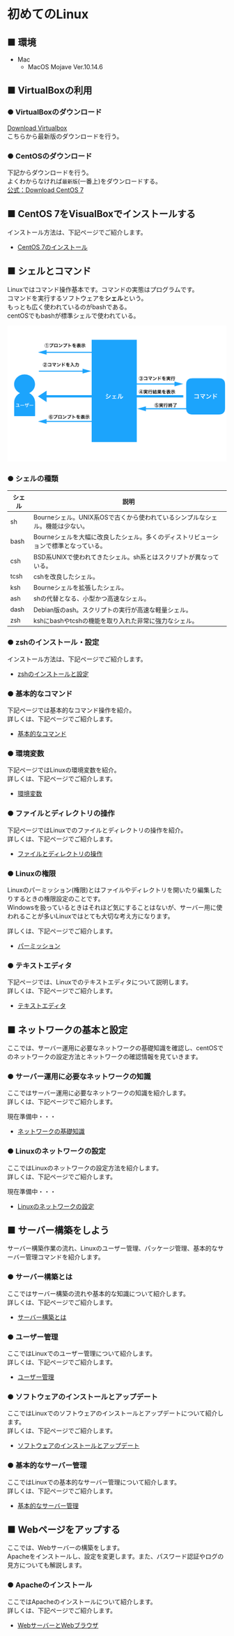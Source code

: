 # 初めてのLinux

## ■ 環境

- Mac
    - MacOS Mojave Ver.10.14.6

## ■ VirtualBoxの利用

### ● VirtualBoxのダウンロード

[Download Virtualbox](https://www.virtualbox.org/wiki/Downloads)  
こちらから最新版のダウンロードを行う。

### ● CentOSのダウンロード

下記からダウンロードを行う。  
よくわからなければ`最新版`(一番上)をダウンロードする。  
[公式：Download CentOS 7](http://isoredirect.centos.org/centos/7/isos/x86_64/CentOS-7-x86_64-Minimal-1810.iso)

<h2 id="ttl2"> ■ CentOS 7をVisualBoxでインストールする</h2>

インストール方法は、下記ページでご紹介します。

- <a href="./Install/centos/README.md">CentOS 7のインストール</a>

## ■ シェルとコマンド

Linuxではコマンド操作基本です。コマンドの実態はプログラムです。  
コマンドを実行するソフトウェアを**シェル**という。  
もっとも広く使われているのがbashである。  
centOSでもbashが標準シェルで使われている。

<img src="./images/index/index01.png">

### ● シェルの種類

|シェル|説明|
|---|---|
|sh|Bourneシェル。UNIX系OSで古くから使われているシンプルなシェル。機能は少ない。|
|bash|Bourneシェルを大幅に改良したシェル。多くのディストリビューションで標準となっている。|
|csh|BSD系UNIXで使われてきたシェル。sh系とはスクリプトが異なっている。|
|tcsh|cshを改良したシェル。|
|ksh|Bourneシェルを拡張したシェル。|
|ash|shの代替となる、小型かつ高速なシェル。|
|dash|Debian版のash。スクリプトの実行が高速な軽量シェル。|
|zsh|kshにbashやtcshの機能を取り入れた非常に強力なシェル。|

<h3 id="ttl3-2"> ● zshのインストール・設定</h3>

インストール方法は、下記ページでご紹介します。

- <a href="/Install/zsh/README.md">zshのインストールと設定</a>

<h3 id="ttl3-3"> ● 基本的なコマンド</h3>

下記ページでは基本的なコマンド操作を紹介。  
詳しくは、下記ページでご紹介します。

- <a href="/Lesson01_ShellAndCommands/BasicCommands/README.md">基本的なコマンド</a>

<h3 id="ttl3-4"> ● 環境変数</h3>

下記ページではLinuxの環境変数を紹介。  
詳しくは、下記ページでご紹介します。

- <a href="/Lesson01_ShellAndCommands/EnvironmentVariable/README.md">環境変数</a>

<h3 id="ttl3-5"> ● ファイルとディレクトリの操作</h3>

下記ページではLinuxでのファイルとディレクトリの操作を紹介。  
詳しくは、下記ページでご紹介します。

- <a href="/Lesson01_ShellAndCommands/FilesAndDirectories/README.md">ファイルとディレクトリの操作</a>

### ● Linuxの権限

Linuxのパーミッション(権限)とはファイルやディレクトリを開いたり編集したりするときの権限設定のことです。  
Windowsを扱っているときはそれほど気にすることはないが、サーバー用に使われることが多いLinuxではとても大切な考え方になります。

詳しくは、下記ページでご紹介します。

- <a href="/Lesson01_ShellAndCommands/Permission_Beginner/README.md">パーミッション</a>

### ● テキストエディタ

下記ページでは、Linuxでのテキストエディタについて説明します。  
詳しくは、下記ページでご紹介します。

- <a href="/Lesson01_ShellAndCommands/TextEditor/README.md">テキストエディタ</a>

## ■ ネットワークの基本と設定

ここでは、サーバー運用に必要なネットワークの基礎知識を確認し、centOSでのネットワークの設定方法とネットワークの確認情報を見ていきます。

### ● サーバー運用に必要なネットワークの知識

ここではサーバー運用に必要なネットワークの知識を紹介します。  
詳しくは、下記ページでご紹介します。

現在準備中・・・

- <a href="*">ネットワークの基礎知識</a>

### ● Linuxのネットワークの設定

ここではLinuxのネットワークの設定方法を紹介します。  
詳しくは、下記ページでご紹介します。

現在準備中・・・

- <a href="*">Linuxのネットワークの設定</a>

## ■ サーバー構築をしよう

サーバー構築作業の流れ、Linuxのユーザー管理、パッケージ管理、基本的なサーバー管理コマンドを紹介します。

### ● サーバー構築とは

ここではサーバー構築の流れや基本的な知識について紹介します。  
詳しくは、下記ページでご紹介します。

- <a href="/Lesson03_Server/AboutServerConstruction/README.md">サーバー構築とは</a>

### ● ユーザー管理

ここではLinuxでのユーザー管理について紹介します。  
詳しくは、下記ページでご紹介します。

- <a href="/Lesson03_Server/UserManagement/README.md">ユーザー管理</a>

### ● ソフトウェアのインストールとアップデート

ここではLinuxでのソフトウェアのインストールとアップデートについて紹介します。  
詳しくは、下記ページでご紹介します。

- <a href="/Install/general/README.md">ソフトウェアのインストールとアップデート</a>

### ● 基本的なサーバー管理

ここではLinuxでの基本的なサーバー管理について紹介します。  
詳しくは、下記ページでご紹介します。

- <a href="/Lesson03_Server/ServerManagement/README.md">基本的なサーバー管理</a>

## ■ Webページをアップする

ここでは、Webサーバーの構築をします。  
Apacheをインストールし、設定を変更します。また、パスワード認証やログの見方についても解説します。

### ● Apacheのインストール

ここではApacheのインストールについて紹介します。  
詳しくは、下記ページでご紹介します。

- <a href="/Lesson04_Apache/ServerAndBrowser/README.md">WebサーバーとWebブラウザ</a>
